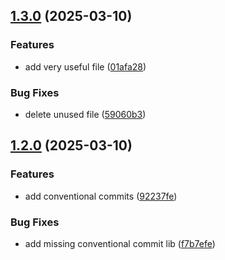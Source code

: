 ## [1.3.0](https://github.com/mmilawski/semantic-releases-test/compare/v1.2.0...v1.3.0) (2025-03-10)

### Features

* add very useful file ([01afa28](https://github.com/mmilawski/semantic-releases-test/commit/01afa28f68d5fc95f414e7f660df0238bb9c3542))

### Bug Fixes

* delete unused file ([59060b3](https://github.com/mmilawski/semantic-releases-test/commit/59060b31b76c94ff9e71689e22a159efeff40055))

## [1.2.0](https://github.com/mmilawski/semantic-releases-test/compare/v1.1.1...v1.2.0) (2025-03-10)

### Features

* add conventional commits ([92237fe](https://github.com/mmilawski/semantic-releases-test/commit/92237febff7d20f2d1acbae0338000f1b62f9041))

### Bug Fixes

* add missing conventional commit lib ([f7b7efe](https://github.com/mmilawski/semantic-releases-test/commit/f7b7efeb51ea921a535ad8e365e0898646a1c262))
